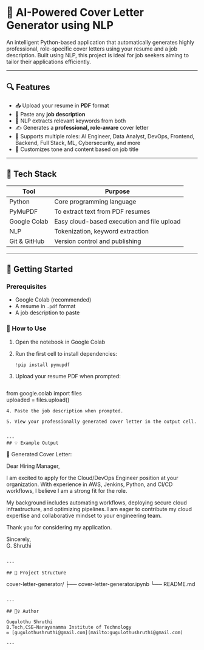 # 📄 AI-Powered Cover Letter Generator using NLP

An intelligent Python-based application that automatically generates highly professional, role-specific cover letters using your resume and a job description. Built using NLP, this project is ideal for job seekers aiming to tailor their applications efficiently.

---

## 🔍 Features

- 📥 Upload your resume in **PDF** format  
- 🧾 Paste any **job description**  
- 🧠 NLP extracts relevant keywords from both  
- ✍️ Generates a **professional, role-aware** cover letter  
- 🧩 Supports multiple roles: AI Engineer, Data Analyst, DevOps, Frontend, Backend, Full Stack, ML, Cybersecurity, and more  
- 📄 Customizes tone and content based on job title  

---

## 🧰 Tech Stack

| Tool         | Purpose                                      |
|--------------|----------------------------------------------|
| Python       | Core programming language                    |
| PyMuPDF      | To extract text from PDF resumes             |
| Google Colab | Easy cloud-based execution and file upload   |
| NLP          | Tokenization, keyword extraction             |
| Git & GitHub | Version control and publishing               |

---

## 🚀 Getting Started

### Prerequisites

- Google Colab (recommended)  
- A resume in `.pdf` format  
- A job description to paste

### 🔧 How to Use

1. Open the notebook in Google Colab  
2. Run the first cell to install dependencies:

   ```python
   !pip install pymupdf
3. Upload your resume PDF when prompted:

   ```bash
 from google.colab import files  
uploaded = files.upload()
```
4. Paste the job description when prompted.

5. View your professionally generated cover letter in the output cell.

  
---
## 💡 Example Output

```
📄 Generated Cover Letter:

Dear Hiring Manager,

I am excited to apply for the Cloud/DevOps Engineer position at your organization. With experience in AWS, Jenkins, Python, and CI/CD workflows, I believe I am a strong fit for the role.

My background includes automating workflows, deploying secure cloud infrastructure, and optimizing pipelines. I am eager to contribute my cloud expertise and collaborative mindset to your engineering team.

Thank you for considering my application.

Sincerely,  
G. Shruthi

```

---

## 📂 Project Structure

```
cover-letter-generator/
├── cover-letter-generator.ipynb
└── README.md
```

---

## 🙋‍♀️ Author

Gugulothu Shruthi  
B.Tech,CSE—Narayanamma Institute of Technology  
✉️ [gugulothushruthi@gmail.com](mailto:gugulothushruthi@gmail.com)

---
